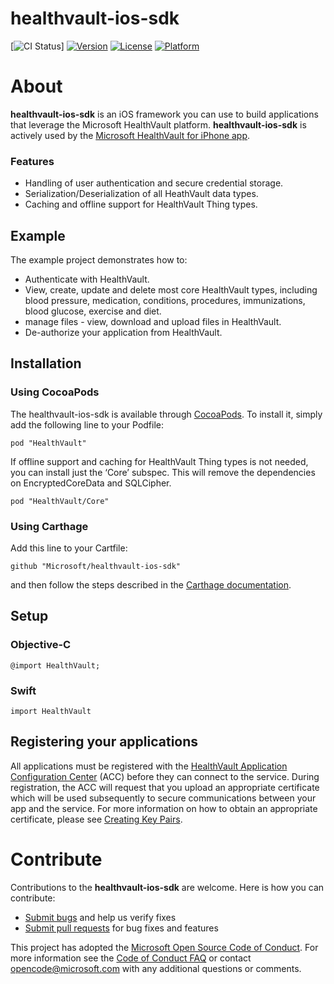 healthvault-ios-sdk
===================

\[![CI Status](https://microsofthealth.visualstudio.com/_apis/public/build/definitions/f8da5110-49b1-4e9f-9022-2f58b6124ff9/194/badge)\] [![Version](https://img.shields.io/cocoapods/v/HealthVault.svg?style=flat)](https://cocoapods.org/pods/HealthVault) [![License](https://img.shields.io/cocoapods/l/HealthVault.svg?style=flat)](https://cocoapods.org/pods/HealthVault) [![Platform](https://img.shields.io/cocoapods/p/HealthVault.svg?style=flat)](https://cocoapods.org/pods/HealthVault)

About
=====

**healthvault-ios-sdk** is an iOS framework you can use to build applications that leverage the Microsoft HealthVault platform. **healthvault-ios-sdk** is actively used by the [Microsoft HealthVault for iPhone app](https://itunes.apple.com/us/app/microsoft-healthvault/id546835834?mt=8).

### Features

-   Handling of user authentication and secure credential storage.
-   Serialization/Deserialization of all HeathVault data types.
-   Caching and offline support for HealthVault Thing types.

Example
-------

The example project demonstrates how to:

-   Authenticate with HealthVault.
-   View, create, update and delete most core HealthVault types, including blood pressure, medication, conditions, procedures, immunizations, blood glucose, exercise and diet.
-   manage files - view, download and upload files in HealthVault.
-   De-authorize your application from HealthVault.

Installation
------------

### Using CocoaPods

The healthvault-ios-sdk is available through [CocoaPods](http://cocoapods.org). To install it, simply add the following line to your Podfile:

    pod "HealthVault"

If offline support and caching for HealthVault Thing types is not needed, you can install just the ‘Core’ subspec. This will remove the dependencies on EncryptedCoreData and SQLCipher.

    pod "HealthVault/Core"

### Using Carthage

Add this line to your Cartfile:

    github "Microsoft/healthvault-ios-sdk"

and then follow the steps described in the [Carthage documentation](https://github.com/Carthage/Carthage#if-youre-building-for-ios-tvos-or-watchos).

Setup
-----

### Objective-C

    @import HealthVault;

### Swift

    import HealthVault

Registering your applications
-----------------------------

All applications must be registered with the [HealthVault Application Configuration Center](https://go.microsoft.com/fwlink/?linkid=838954) (ACC) before they can connect to the service. During registration, the ACC will request that you upload an appropriate certificate which will be used subsequently to secure communications between your app and the service. For more information on how to obtain an appropriate certificate, please see [Creating Key Pairs](https://docs.microsoft.com/en-us/healthvault/concepts/connectivity/creating-key-pairs).

Contribute
==========

Contributions to the **healthvault-ios-sdk** are welcome. Here is how you can contribute:

-   [Submit bugs](https://github.com/Microsoft/healthvault-ios-sdk/issues) and help us verify fixes
-   [Submit pull requests](https://github.com/Microsoft/healthvault-ios-sdk/pulls) for bug fixes and features

This project has adopted the [Microsoft Open Source Code of Conduct](https://opensource.microsoft.com/codeofconduct/). For more information see the [Code of Conduct FAQ](https://opensource.microsoft.com/codeofconduct/faq/) or contact <a href="mailto:opencode@microsoft.com" class="email">opencode@microsoft.com</a> with any additional questions or comments.
